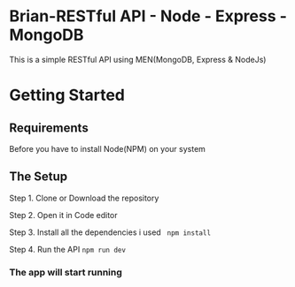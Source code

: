 # Brian-RESTful API - Node - Express - MongoDB
This is a simple RESTful API using MEN(MongoDB, Express & NodeJs)
<br>
# Getting Started

## Requirements
Before you have to install Node(NPM) on your system


## The Setup
Step 1. Clone or Download the repository

Step 2. Open it in Code editor

Step 3. Install all the dependencies i used ``` npm install```

Step 4. Run the API ``` npm run dev ```

### The app will start running

